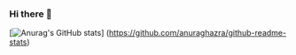### Hi there 👋
 
  [![Anurag's GitHub stats](https://github-readme-stats.vercel.app/api?username=EliveltonCotrim&show_icons=true&theme=dark)]    (https://github.com/anuraghazra/github-readme-stats)
    


<!--
**EliveltonCotrim/EliveltonCotrim** is a ✨ _special_ ✨ repository because its `README.md` (this file) appears on your GitHub profile.

Here are some ideas to get you started:

- 🔭 I’m currently working on ...
- 🌱 I’m currently learning ...
- 👯 I’m looking to collaborate on ...
- 🤔 I’m looking for help with ...
- 💬 Ask me about ...
- 📫 How to reach me: ...
- 😄 Pronouns: ...
- ⚡ Fun fact: ...
-->
